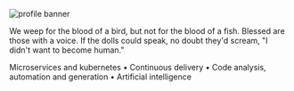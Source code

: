 ![profile banner](https://pbs.twimg.com/profile_banners/142658024/1562223957)

We weep for the blood of a bird, but not for the blood of a fish. Blessed are those with a voice. If the dolls could speak, no doubt they'd scream, "I didn't want to become human."

Microservices and kubernetes • Continuous delivery • Code analysis, automation and generation • Artificial intelligence
